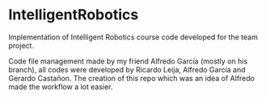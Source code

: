 # IntelligentRobotics
Implementation of Intelligent Robotics course code developed for the team project.

Code file management made by my friend Alfredo García (mostly on his branch), all codes were developed by Ricardo Leija, Alfredo García and Gerardo Castañon.
The creation of this repo which was an idea of Alfredo made the workflow a lot easier.
